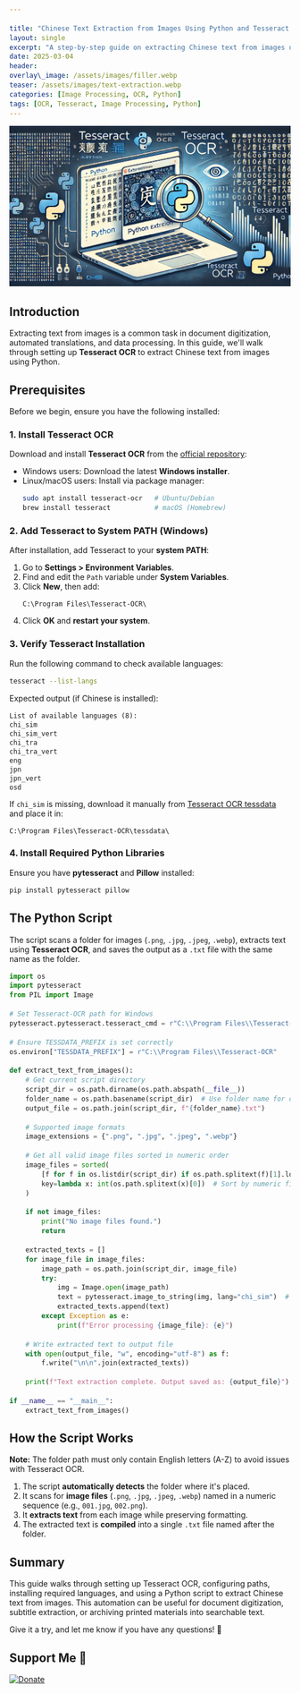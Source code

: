 ```yaml
---

title: "Chinese Text Extraction from Images Using Python and Tesseract OCR"
layout: single
excerpt: "A step-by-step guide on extracting Chinese text from images using Python and Tesseract OCR."
date: 2025-03-04
header:
overlay\_image: /assets/images/filler.webp
teaser: /assets/images/text-extraction.webp
categories: [Image Processing, OCR, Python]
tags: [OCR, Tesseract, Image Processing, Python]
---
```


![image2txt](https://raw.githubusercontent.com/mattchoo2/mattchoo2.github.io/main/assets/images/text-extraction.webp)

## Introduction

Extracting text from images is a common task in document digitization, automated translations, and data processing. In this guide, we'll walk through setting up **Tesseract OCR** to extract Chinese text from images using Python.

## Prerequisites

Before we begin, ensure you have the following installed:

### 1. Install Tesseract OCR

Download and install **Tesseract OCR** from the [official repository](https://github.com/UB-Mannheim/tesseract/wiki):

- Windows users: Download the latest **Windows installer**.
- Linux/macOS users: Install via package manager:
  ```sh
  sudo apt install tesseract-ocr   # Ubuntu/Debian
  brew install tesseract           # macOS (Homebrew)
  ```

### 2. Add Tesseract to System PATH (Windows)

After installation, add Tesseract to your **system PATH**:

1. Go to **Settings > Environment Variables**.
2. Find and edit the `Path` variable under **System Variables**.
3. Click **New**, then add:
   ```
   C:\Program Files\Tesseract-OCR\
   ```
4. Click **OK** and **restart your system**.

### 3. Verify Tesseract Installation

Run the following command to check available languages:

```sh
tesseract --list-langs
```

Expected output (if Chinese is installed):

```
List of available languages (8):
chi_sim
chi_sim_vert
chi_tra
chi_tra_vert
eng
jpn
jpn_vert
osd
```

If `chi_sim` is missing, download it manually from [Tesseract OCR tessdata](https://github.com/tesseract-ocr/tessdata) and place it in:

```
C:\Program Files\Tesseract-OCR\tessdata\
```

### 4. Install Required Python Libraries

Ensure you have **pytesseract** and **Pillow** installed:

```sh
pip install pytesseract pillow
```

## The Python Script

The script scans a folder for images (`.png`, `.jpg`, `.jpeg`, `.webp`), extracts text using **Tesseract OCR**, and saves the output as a `.txt` file with the same name as the folder.

```python
import os
import pytesseract
from PIL import Image

# Set Tesseract-OCR path for Windows
pytesseract.pytesseract.tesseract_cmd = r"C:\\Program Files\\Tesseract-OCR\\tesseract.exe"

# Ensure TESSDATA_PREFIX is set correctly
os.environ["TESSDATA_PREFIX"] = r"C:\\Program Files\\Tesseract-OCR"

def extract_text_from_images():
    # Get current script directory
    script_dir = os.path.dirname(os.path.abspath(__file__))
    folder_name = os.path.basename(script_dir)  # Use folder name for output file
    output_file = os.path.join(script_dir, f"{folder_name}.txt")
    
    # Supported image formats
    image_extensions = {".png", ".jpg", ".jpeg", ".webp"}
    
    # Get all valid image files sorted in numeric order
    image_files = sorted(
        [f for f in os.listdir(script_dir) if os.path.splitext(f)[1].lower() in image_extensions],
        key=lambda x: int(os.path.splitext(x)[0])  # Sort by numeric filename
    )
    
    if not image_files:
        print("No image files found.")
        return
    
    extracted_texts = []
    for image_file in image_files:
        image_path = os.path.join(script_dir, image_file)
        try:
            img = Image.open(image_path)
            text = pytesseract.image_to_string(img, lang="chi_sim")  # Extract Chinese text
            extracted_texts.append(text)
        except Exception as e:
            print(f"Error processing {image_file}: {e}")
    
    # Write extracted text to output file
    with open(output_file, "w", encoding="utf-8") as f:
        f.write("\n\n".join(extracted_texts))
    
    print(f"Text extraction complete. Output saved as: {output_file}")

if __name__ == "__main__":
    extract_text_from_images()
```

## How the Script Works

**Note:** The folder path must only contain English letters (A-Z) to avoid issues with Tesseract OCR.

1. The script **automatically detects** the folder where it's placed.
2. It scans for **image files** (`.png`, `.jpg`, `.jpeg`, `.webp`) named in a numeric sequence (e.g., `001.jpg`, `002.png`).
3. It **extracts text** from each image while preserving formatting.
4. The extracted text is **compiled** into a single `.txt` file named after the folder.

## Summary

This guide walks through setting up Tesseract OCR, configuring paths, installing required languages, and using a Python script to extract Chinese text from images. This automation can be useful for document digitization, subtitle extraction, or archiving printed materials into searchable text.

Give it a try, and let me know if you have any questions! 🚀



## Support Me 💖
[![Donate](https://img.shields.io/badge/Donate-PayPal-blue.svg)](https://paypal.me/mattchoo2)
